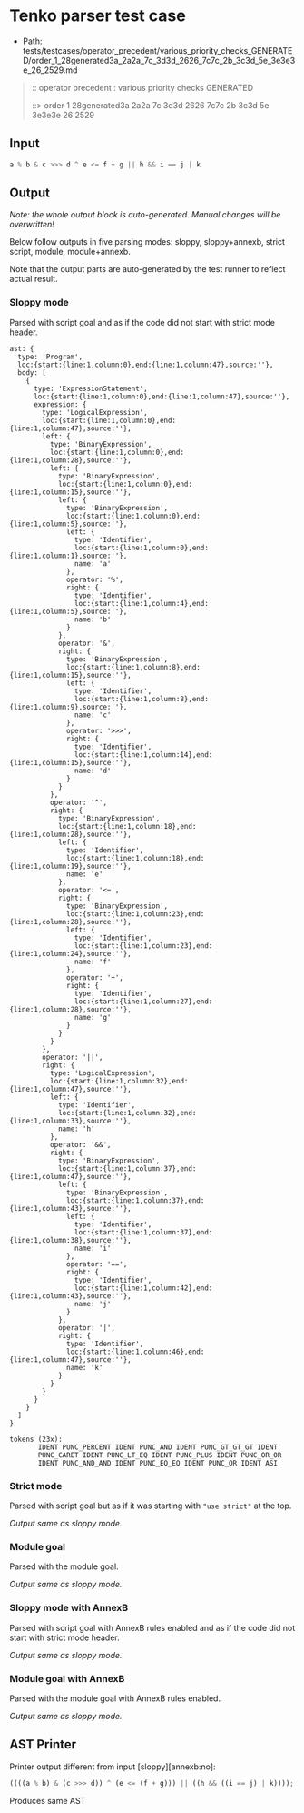 # Tenko parser test case

- Path: tests/testcases/operator_precedent/various_priority_checks_GENERATED/order_1_28generated3a_2a2a_7c_3d3d_2626_7c7c_2b_3c3d_5e_3e3e3e_26_2529.md

> :: operator precedent : various priority checks GENERATED
>
> ::> order 1 28generated3a 2a2a 7c 3d3d 2626 7c7c 2b 3c3d 5e 3e3e3e 26 2529

## Input

`````js
a % b & c >>> d ^ e <= f + g || h && i == j | k
`````

## Output

_Note: the whole output block is auto-generated. Manual changes will be overwritten!_

Below follow outputs in five parsing modes: sloppy, sloppy+annexb, strict script, module, module+annexb.

Note that the output parts are auto-generated by the test runner to reflect actual result.

### Sloppy mode

Parsed with script goal and as if the code did not start with strict mode header.

`````
ast: {
  type: 'Program',
  loc:{start:{line:1,column:0},end:{line:1,column:47},source:''},
  body: [
    {
      type: 'ExpressionStatement',
      loc:{start:{line:1,column:0},end:{line:1,column:47},source:''},
      expression: {
        type: 'LogicalExpression',
        loc:{start:{line:1,column:0},end:{line:1,column:47},source:''},
        left: {
          type: 'BinaryExpression',
          loc:{start:{line:1,column:0},end:{line:1,column:28},source:''},
          left: {
            type: 'BinaryExpression',
            loc:{start:{line:1,column:0},end:{line:1,column:15},source:''},
            left: {
              type: 'BinaryExpression',
              loc:{start:{line:1,column:0},end:{line:1,column:5},source:''},
              left: {
                type: 'Identifier',
                loc:{start:{line:1,column:0},end:{line:1,column:1},source:''},
                name: 'a'
              },
              operator: '%',
              right: {
                type: 'Identifier',
                loc:{start:{line:1,column:4},end:{line:1,column:5},source:''},
                name: 'b'
              }
            },
            operator: '&',
            right: {
              type: 'BinaryExpression',
              loc:{start:{line:1,column:8},end:{line:1,column:15},source:''},
              left: {
                type: 'Identifier',
                loc:{start:{line:1,column:8},end:{line:1,column:9},source:''},
                name: 'c'
              },
              operator: '>>>',
              right: {
                type: 'Identifier',
                loc:{start:{line:1,column:14},end:{line:1,column:15},source:''},
                name: 'd'
              }
            }
          },
          operator: '^',
          right: {
            type: 'BinaryExpression',
            loc:{start:{line:1,column:18},end:{line:1,column:28},source:''},
            left: {
              type: 'Identifier',
              loc:{start:{line:1,column:18},end:{line:1,column:19},source:''},
              name: 'e'
            },
            operator: '<=',
            right: {
              type: 'BinaryExpression',
              loc:{start:{line:1,column:23},end:{line:1,column:28},source:''},
              left: {
                type: 'Identifier',
                loc:{start:{line:1,column:23},end:{line:1,column:24},source:''},
                name: 'f'
              },
              operator: '+',
              right: {
                type: 'Identifier',
                loc:{start:{line:1,column:27},end:{line:1,column:28},source:''},
                name: 'g'
              }
            }
          }
        },
        operator: '||',
        right: {
          type: 'LogicalExpression',
          loc:{start:{line:1,column:32},end:{line:1,column:47},source:''},
          left: {
            type: 'Identifier',
            loc:{start:{line:1,column:32},end:{line:1,column:33},source:''},
            name: 'h'
          },
          operator: '&&',
          right: {
            type: 'BinaryExpression',
            loc:{start:{line:1,column:37},end:{line:1,column:47},source:''},
            left: {
              type: 'BinaryExpression',
              loc:{start:{line:1,column:37},end:{line:1,column:43},source:''},
              left: {
                type: 'Identifier',
                loc:{start:{line:1,column:37},end:{line:1,column:38},source:''},
                name: 'i'
              },
              operator: '==',
              right: {
                type: 'Identifier',
                loc:{start:{line:1,column:42},end:{line:1,column:43},source:''},
                name: 'j'
              }
            },
            operator: '|',
            right: {
              type: 'Identifier',
              loc:{start:{line:1,column:46},end:{line:1,column:47},source:''},
              name: 'k'
            }
          }
        }
      }
    }
  ]
}

tokens (23x):
       IDENT PUNC_PERCENT IDENT PUNC_AND IDENT PUNC_GT_GT_GT IDENT
       PUNC_CARET IDENT PUNC_LT_EQ IDENT PUNC_PLUS IDENT PUNC_OR_OR
       IDENT PUNC_AND_AND IDENT PUNC_EQ_EQ IDENT PUNC_OR IDENT ASI
`````

### Strict mode

Parsed with script goal but as if it was starting with `"use strict"` at the top.

_Output same as sloppy mode._

### Module goal

Parsed with the module goal.

_Output same as sloppy mode._

### Sloppy mode with AnnexB

Parsed with script goal with AnnexB rules enabled and as if the code did not start with strict mode header.

_Output same as sloppy mode._

### Module goal with AnnexB

Parsed with the module goal with AnnexB rules enabled.

_Output same as sloppy mode._

## AST Printer

Printer output different from input [sloppy][annexb:no]:

````js
((((a % b) & (c >>> d)) ^ (e <= (f + g))) || ((h && ((i == j) | k))));
````

Produces same AST

